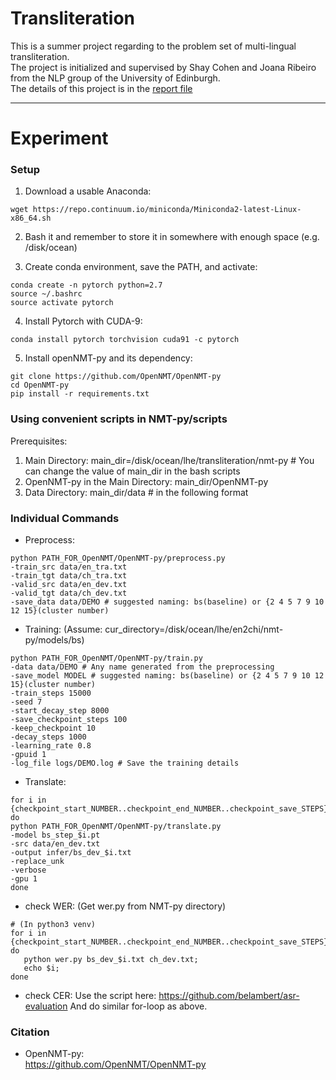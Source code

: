 # Transliteration
This is a summer project regarding to the problem set of multi-lingual transliteration. <br />
The project is initialized and supervised by Shay Cohen and Joana Ribeiro from the NLP group of the University of Edinburgh.<br />
The details of this project is in the 
[report file](https://docs.google.com/document/d/1XQTABQMb8yKXFJmztmp0CIdFN2FmdXLmDAEXUzzUbMI/edit?usp=sharing)<br />

---

# Experiment 

### Setup

1. Download a usable Anaconda:

```
wget https://repo.continuum.io/miniconda/Miniconda2-latest-Linux-x86_64.sh
```

2. Bash it and remember to store it in somewhere with enough space (e.g. /disk/ocean)

3. Create conda environment, save the PATH, and activate:

```
conda create -n pytorch python=2.7
source ~/.bashrc
source activate pytorch
```

4. Install Pytorch with CUDA-9:

```
conda install pytorch torchvision cuda91 -c pytorch
```

5. Install openNMT-py and its dependency:

```
git clone https://github.com/OpenNMT/OpenNMT-py
cd OpenNMT-py
pip install -r requirements.txt
```
### Using convenient scripts in NMT-py/scripts
Prerequisites: <br />
1. Main Directory: main_dir=/disk/ocean/lhe/transliteration/nmt-py # You can change the value of main_dir in the bash scripts<br />
2. OpenNMT-py in the Main Directory: main_dir/OpenNMT-py <br />
3. Data Directory: main_dir/data # in the following format<br />


### Individual Commands

- Preprocess:

```
python PATH_FOR_OpenNMT/OpenNMT-py/preprocess.py
-train_src data/en_tra.txt
-train_tgt data/ch_tra.txt
-valid_src data/en_dev.txt
-valid_tgt data/ch_dev.txt
-save_data data/DEMO # suggested naming: bs(baseline) or {2 4 5 7 9 10 12 15}(cluster number)
```

- Training:
(Assume: cur_directory=/disk/ocean/lhe/en2chi/nmt-py/models/bs)

```
python PATH_FOR_OpenNMT/OpenNMT-py/train.py
-data data/DEMO # Any name generated from the preprocessing
-save_model MODEL # suggested naming: bs(baseline) or {2 4 5 7 9 10 12 15}(cluster number)
-train_steps 15000 
-seed 7
-start_decay_step 8000
-save_checkpoint_steps 100
-keep_checkpoint 10
-decay_steps 1000
-learning_rate 0.8
-gpuid 1
-log_file logs/DEMO.log # Save the training details
```

- Translate:

```
for i in {checkpoint_start_NUMBER..checkpoint_end_NUMBER..checkpoint_save_STEPS}
do
python PATH_FOR_OpenNMT/OpenNMT-py/translate.py
-model bs_step_$i.pt
-src data/en_dev.txt
-output infer/bs_dev_$i.txt
-replace_unk
-verbose
-gpu 1
done
```
- check WER: 
(Get wer.py from NMT-py directory)
```
# (In python3 venv)
for i in {checkpoint_start_NUMBER..checkpoint_end_NUMBER..checkpoint_save_STEPS}; 
do 
   python wer.py bs_dev_$i.txt ch_dev.txt; 
   echo $i; 
done
```
- check CER:
Use the script here: https://github.com/belambert/asr-evaluation
And do similar for-loop as above.

### Citation
- OpenNMT-py:<br />
   https://github.com/OpenNMT/OpenNMT-py
